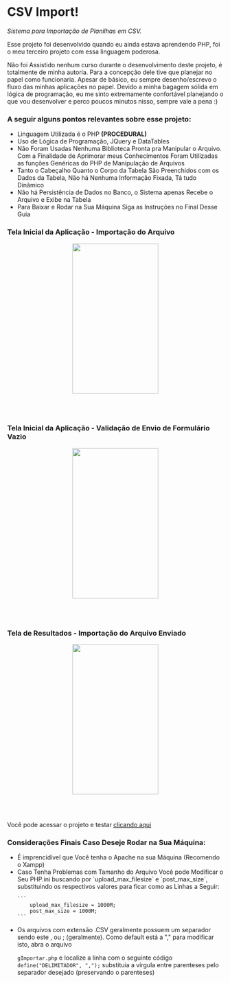 # CSV Import!

_Sistema para Importação de Planilhas em CSV._

<p> Esse projeto foi desenvolvido quando eu ainda estava aprendendo PHP, foi o meu terceiro projeto com essa linguagem poderosa.</p>

<p>Não foi Assistido nenhum curso durante o desenvolvimento deste projeto, é totalmente de minha autoria. Para a concepção dele tive que planejar no papel como funcionaria. Apesar de básico, eu sempre desenho/escrevo o fluxo das minhas aplicações no papel. Devido a minha bagagem sólida em lógica de programação, eu me sinto extremamente confortável planejando o que vou desenvolver e perco poucos minutos nisso, sempre vale a pena :) </p>
 
 ### A seguir alguns pontos relevantes sobre esse projeto:

<ul>
  <li>Linguagem Utilizada é o PHP <b>(PROCEDURAL)</b></li>
  <li>Uso de Lógica de Programação, JQuery e DataTables</li>
  <li>Não Foram Usadas Nenhuma Biblioteca Pronta pra Manipular o Arquivo. Com a Finalidade de Aprimorar meus Conhecimentos Foram Utilizadas as funções Genéricas do PHP de Manipulação de Arquivos</li>
  <li>Tanto o Cabeçalho Quanto o Corpo da Tabela São Preenchidos com os Dados da Tabela, Não há Nenhuma Informação Fixada, Tá tudo Dinâmico</li>
  <li>Não há Persistência de Dados no Banco, o Sistema apenas Recebe o Arquivo e Exibe na Tabela</li>
  <li>Para Baixar e Rodar na Sua Máquina Siga as Instruções no Final Desse Guia</li>
 </ul>

### __Tela Inicial da Aplicação - Importação do Arquivo__
<p align="center">
  <img src="https://github.com/raissaqueiroz/csvimport/blob/master/screenshots/csvimport_tela_inicial.png" width=200 height=350/>
</p>
<br><br> 

### __Tela Inicial da Aplicação - Validação de Envio de Formulário Vazio__
<p align="center">
  <img src="https://github.com/raissaqueiroz/csvimport/blob/master/screenshots/csvimport_tela_inicial_error.png" width=200 height=350/>
</p>
<br><br> 

### __Tela de Resultados - Importação do Arquivo Enviado__
<p align="center">
  <img src="https://github.com/raissaqueiroz/csvimport/blob/master/screenshots/csvimport_tela_resultado.png" width=200 height=350/>
</p>
<br><br> 

Você pode acessar o projeto e testar [clicando aqui](https://csvimport.raissa.dev)
### Considerações Finais Caso Deseje Rodar na Sua Máquina:

<ul>
  <li>É imprencidível que Você tenha o Apache na sua Máquina (Recomendo o Xampp)</li>
  <li>
    Caso Tenha Problemas com Tamanho do Arquivo Você pode Modificar o Seu PHP.ini buscando por `upload_max_filesize` e `post_max_size`, substituindo os respectivos valores para ficar como as Linhas a Seguir: 

    ```
        upload_max_filesize = 1000M;
        post_max_size = 1000M;
    ```
  </li>
  <li> Os arquivos com extensão .CSV geralmente possuem um separador sendo este , ou ; (geralmente). Como default está a "," para modificar isto, abra o arquivo 
  
  `gImportar.php` e localize a linha com o seguinte código `define("DELIMITADOR", ",");` substituia a vírgula entre parenteses pelo separador desejado (preservando o parenteses)</li>
</ul>

